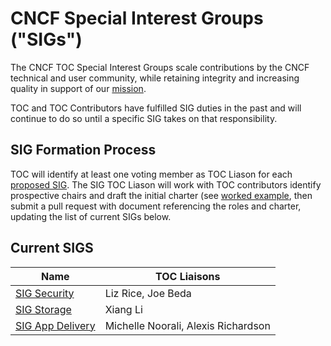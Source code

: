 # CNCF Special Interest Groups ("SIGs")

The CNCF TOC Special Interest Groups scale contributions by the CNCF
technical and user community, while retaining integrity and increasing quality
in support of our [mission](https://github.com/cncf/foundation/blob/master/charter.md#1-mission-of-the-cloud-native-computing-foundation).

TOC and TOC Contributors have fulfilled SIG duties in the past and will continue to do so until a specific SIG takes on that responsibility.

## SIG Formation Process

TOC will identify at least one voting member as TOC Liason for each [proposed SIG](proposed.md).  The SIG TOC Liason will work with TOC contributors identify prospective chairs and draft the initial charter (see [worked example](https://docs.google.com/document/d/18ufx6TjPavfZubwrpyMwz6KkU-YA_aHaHmBBQkplnr0/edit?usp=sharing), then submit
a pull request with document referencing the roles and charter, updating the list of current SIGs below.

## Current SIGS

| Name | TOC Liaisons |
|------|--------------| 
| [SIG Security](https://github.com/cncf/sig-security) | Liz Rice, Joe Beda |
| [SIG Storage](https://github.com/cncf/sig-storage) | Xiang Li | 
| [SIG App Delivery](https://github.com/cncf/sig-app-delivery) | Michelle Noorali, Alexis Richardson | 

